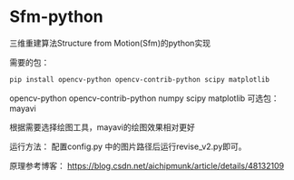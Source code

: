 # Sfm-python
三维重建算法Structure from Motion(Sfm)的python实现

需要的包：
```bash
pip install opencv-python opencv-contrib-python scipy matplotlib
```
opencv-python
opencv-contrib-python
numpy
scipy
matplotlib
可选包：
mayavi

根据需要选择绘图工具，mayavi的绘图效果相对更好

运行方法：
配置config.py 中的图片路径后运行revise_v2.py即可。

原理参考博客：
https://blog.csdn.net/aichipmunk/article/details/48132109


